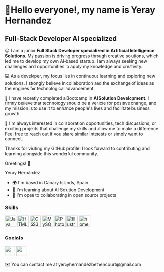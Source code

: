 👋Hello everyone!, my name is Yeray Hernandez
================================

**Full-Stack Developer AI specialized**
------------------------------------

😉 I am a junior **Full Stack Developer specialized in Artificial Intelligence Solutions**. My passion is driving progress through creative solutions, which led me to develop my own AI-based startup. I am always seeking new challenges and opportunities to apply my knowledge and creativity.

💻 As a developer, my focus lies in continuous learning and exploring new solutions. I strongly believe in collaboration and the exchange of ideas as the engines for technological advancement.

🚀  I have recently completed a Bootcamp in **AI Solution Development**. I firmly believe that technology should be a vehicle for positive change, and my mission is to use it to enhance people's lives and facilitate business growth.

🤝 I'm always interested in collaboration opportunities, tech discussions, or exciting projects that challenge my skills and allow me to make a difference. Feel free to reach out if you share similar interests or simply want to connect.

Thanks for visiting my GitHub profile! I look forward to contributing and learning alongside this wonderful community.

Greetings! 🌟

Yeray Hernández

* 🌍  I'm based in Canary Islands, Spain
* 🧠  I'm learning about AI Solution Development
* 🤝  I'm open to collaborating in open source projects

### Skills

<p align="left">
<a href="https://www.oracle.com/java/" target="_blank" rel="noreferrer"><img src="https://raw.githubusercontent.com/danielcranney/readme-generator/main/public/icons/skills/java-colored.svg" width="36" height="36" alt="Java" /></a>
<a href="https://developer.mozilla.org/en-US/docs/Glossary/HTML5" target="_blank" rel="noreferrer"><img src="https://raw.githubusercontent.com/danielcranney/readme-generator/main/public/icons/skills/html5-colored.svg" width="36" height="36" alt="HTML5" /></a>
<a href="https://www.w3.org/TR/CSS/#css" target="_blank" rel="noreferrer"><img src="https://raw.githubusercontent.com/danielcranney/readme-generator/main/public/icons/skills/css3-colored.svg" width="36" height="36" alt="CSS3" /></a>
<a href="https://www.mysql.com/" target="_blank" rel="noreferrer"><img src="https://raw.githubusercontent.com/danielcranney/readme-generator/main/public/icons/skills/mysql-colored.svg" width="36" height="36" alt="MySQL" /></a>
<a href="https://www.adobe.com/uk/products/photoshop.html" target="_blank" rel="noreferrer"><img src="https://raw.githubusercontent.com/danielcranney/readme-generator/main/public/icons/skills/photoshop-colored.svg" width="36" height="36" alt="Photoshop" /></a>
<a href="adobe.com/uk/products/illustrator.html" target="_blank" rel="noreferrer"><img src="https://raw.githubusercontent.com/danielcranney/readme-generator/main/public/icons/skills/illustrator-colored.svg" width="36" height="36" alt="Illustrator" /></a>
<a href="https://spring.io/"target="_blank" rel"noreferrer><img src="https://spring.io/images/favicon-9d25009f65637a49ac8d91eb1cf7b75e.ico" width="36"height="36" alt="homepage" /></a>
</p>

### Socials

<p align="left"> <a href="https://www.github.com/YerayHernandezBethencourt" target="_blank" rel="noreferrer"><img src="https://raw.githubusercontent.com/danielcranney/readme-generator/main/public/icons/socials/github.svg" width="32" height="32" /></a> <a href="https://www.linkedin.com/in/yeray-hernandez-bethencourt" target="_blank" rel="noreferrer"><img src="https://raw.githubusercontent.com/danielcranney/readme-generator/main/public/icons/socials/linkedin.svg" width="32" height="32" /></a></p>
✉️  You can contact me at yerayhernandezbethencourt@gmail.com
